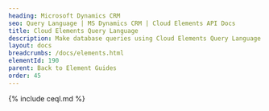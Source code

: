 ```yaml
---
heading: Microsoft Dynamics CRM
seo: Query Language | MS Dynamics CRM | Cloud Elements API Docs
title: Cloud Elements Query Language
description: Make database queries using Cloud Elements Query Language.
layout: docs
breadcrumbs: /docs/elements.html
elementId: 190
parent: Back to Element Guides
order: 45
---
```


{% include ceql.md %}

